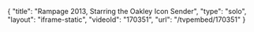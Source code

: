 {
    "title": "Rampage 2013, Starring the Oakley Icon Sender",
    "type": "solo",
    "layout": "iframe-static",
    "videoId": "170351",
    "url": "\/tvpembed\/170351"
}